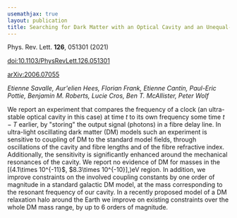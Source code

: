 ```yaml
---
usemathjax: true
layout: publication
title: Searching for Dark Matter with an Optical Cavity and an Unequal-Delay Interferometer
---
```


Phys. Rev. Lett. **126**, 051301 (2021)

[doi:10.1103/PhysRevLett.126.051301](http://dx.doi.org/10.1103/PhysRevLett.126.051301)

[arXiv:2006.07055](http://arxiv.org/abs/2006.07055)

_Etienne Savalle, Aur\'elien Hees, Florian Frank, Etienne Cantin, Paul-Eric Pottie, Benjamin M. Roberts, Lucie Cros, Ben T. McAllister, Peter Wolf_


We report an experiment that compares the frequency of a clock (an ultra-stable optical cavity in this case) at time $t$ to its own frequency some time $t-T$ earlier, by "storing" the output signal (photons) in a fibre delay line. In ultra-light oscillating dark matter (DM) models such an experiment is sensitive to coupling of DM to the standard model fields, through oscillations of the cavity and fibre lengths and of the fibre refractive index. Additionally, the sensitivity is significantly enhanced around the mechanical resonances of the cavity. We report no evidence of DM for masses in the [\(4.1\times 10^{-11}$, $8.3\times 10^{-10}]\,\)eV region. In addition, we improve constraints on the involved coupling constants by one order of magnitude in a standard galactic DM model, at the mass corresponding to the resonant frequency of our cavity. In a recently proposed model of a DM relaxation halo around the Earth we improve on existing constraints over the whole DM mass range, by up to 6 orders of magnitude.
